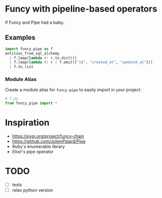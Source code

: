 # Funcy with pipeline-based operators

If Funcy and Pipe had a baby.

## Examples

```python
import funcy_pipe as f
entities_from_sql_alchemy
  | f.lmap(lambda r: r.to_dict())
  | f.lmap(lambda r: r | f.omit(["id", "created_at", "updated_at"]))
  | f.to_list
```

### Module Alias

Create a module alias for `funcy-pipe` to easily import in your project:

```python
# f.py
from funcy_pipe import *
```

# Inspiration

* https://pypi.org/project/funcy-chain
* https://github.com/JulienPalard/Pipe
* Ruby's enumerable library
* Elixir's pipe operator

# TODO

- [ ] tests
- [ ] relax python version
